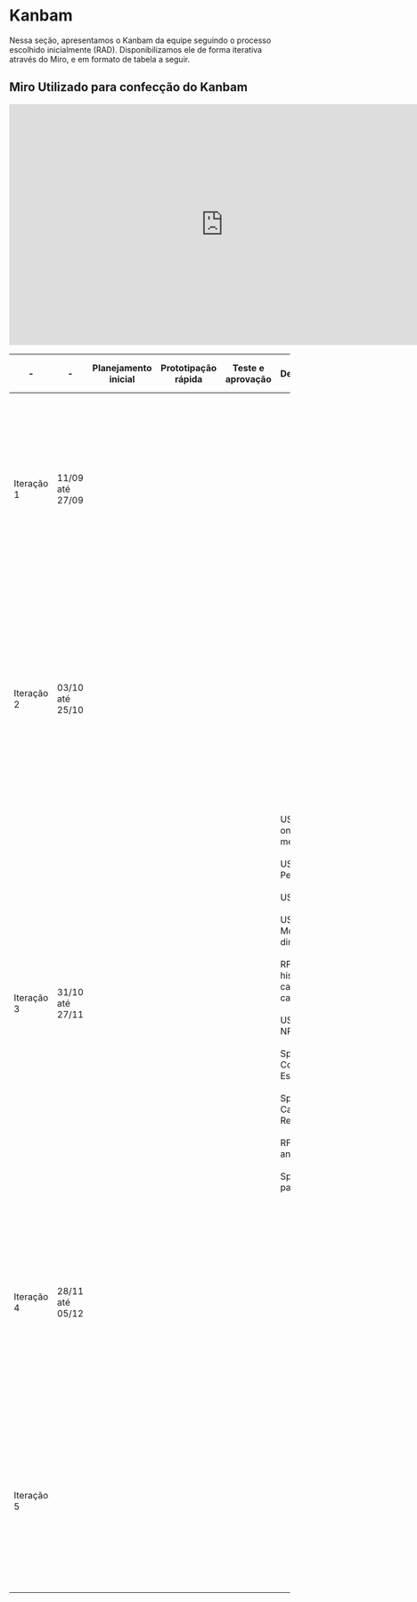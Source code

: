 # Kanbam

Nessa seção, apresentamos o Kanbam da equipe seguindo o processo escolhido inicialmente (RAD). Disponibilizamos ele de forma iterativa através do Miro, e em formato de tabela a seguir.

## Miro Utilizado para confecção do Kanbam

<iframe width="768" height="432" src="https://miro.com/app/board/uXjVNOv3H60=/" frameborder="0" scrolling="no" allow="fullscreen; clipboard-read; clipboard-write" allowfullscreen></iframe>

| -          | -               | Planejamento inicial                                                                                                                                                 | Prototipação rápida | Teste e aprovação | Desenvolvimento                                                                                                                                                                                                                                                                                                                                | Teste e aprovação | Integração                                                                                                                              | OK / Implementação e release                                                                                                                                                                                                                                       |
| ---------- | --------------- | -------------------------------------------------------------------------------------------------------------------------------------------------------------------- | ------------------- | ----------------- | ---------------------------------------------------------------------------------------------------------------------------------------------------------------------------------------------------------------------------------------------------------------------------------------------------------------------------------------------- | ----------------- | --------------------------------------------------------------------------------------------------------------------------------------- | ------------------------------------------------------------------------------------------------------------------------------------------------------------------------------------------------------------------------------------------------------------------ |
| Iteração 1 | 11/09 até 27/09 |                                                                                                                                                                      |                     |                   |                                                                                                                                                                                                                                                                                                                                                |                   | Sprites da Crys<br><br>Sprites do NPC Guardião<br><br>Sprites do NPC Explorador<br><br>Itens de cada subregião do mapa<br><br>Mini-mapa | Elicitação de requisitos ( inicio da construção do BackLog)                                                                                                                                                                                                        |
| Iteração 2 | 03/10 até 25/10 |                                                                                                                                                                      |                     |                   |                                                                                                                                                                                                                                                                                                                                                |                   | Sprites Mãe da Crys<br><br>Subregiões do mapa                                                                                           | Atualização do Backlog <br><br>Definição e alterações no enredo<br><br>Desenvolvimento inicial DOD e DOR<br><br>Veri/Val do DoR e DoD dos insurgentes<br><br>Atividades com os Insurgentes<br><br>Configuração do ambiente inicial                                 |
| Iteração 3 | 31/10 até 27/11 |                                                                                                                                                                      |                     |                   | US4 - pescar o oniguiri-mecanica<br><br>US6 - Mini-game Pesca<br><br>US1 - Mini-mapa<br><br>US3 - Movimentar 4 direções<br><br>RFN6 - Ler a história de calamum caeruleum<br><br>US9 - dialogar NPCs<br><br>Sprites do Comandante Estelar<br><br>Sprites do NPC Caçadores de Recompensa<br><br>RFN2 sprites animados<br><br>Sprite Crys parada |                   | Arte de elementos do mini-game de pesca<br><br>Sprites do NPC Mercenários                                                               | Critérios de Aceitação <br><br>PBB HealthNet<br><br>Criação dos BDD's, e verificações dos Insurgentes<br><br>Registros Planning, Review e Retrospectiva<br><br>Enredo do projeto<br><br>Aprimoramento DOD e DOR após feedbacks<br><br>Atualizações na documentação |
| Iteração 4 | 28/11 até 05/12 | |                     |                   |                                                                                                                                                                                                                                                                                                                                                |                   |                                                                                                                                         |                                                                                                                                                                                                                                               US2 - acessar todas as subáreas <br><br>US5 - Mini-game Shape - pular mecânica<br><br>US7 jogar minigame shape<br><br>US12 - Mini caderno<br><br> US11 - QUIZ NPC<br><br> Atividade de casos de uso         | 
| Iteração 5 |     |                     |                   |                                                                                                                                                                                                                                                                                                                                                |                   |                                                                                                                                         |                                                                                                                                                                        |US10 - Escolher facção <br><br>US9 - diálogo com NPC's<br><br>Correções gerais do codigo<br><br>Atualização do pages<br><br>BUGS         <br><br>Avaliação com cliente                                                                                  
